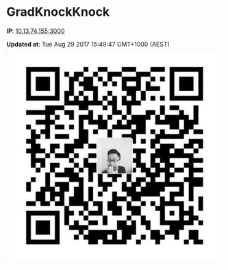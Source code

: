 # GradKnockKnock
__IP__: [10.13.74.155:3000](http://10.13.74.155:3000)

__Updated at__: Tue Aug 29 2017 15:49:47 GMT+1000 (AEST)
![QR](public/QR.png)
